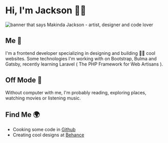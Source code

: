 # Hi, I'm Jackson 👋🏾

<img src="https://i.imgur.com/H4LkPIJ.png" title="makinda jackson" alt="banner that says Makinda Jackson - artist, designer and code lover">

## Me 🧠
I'm a frontend developer specializing in designing and building 👌🏾 cool websites. Some technologies I'm working with on Bootstrap, Bulma and Gatsby, recently learning Laravel ( The PHP Framework for Web Artisans ).

## Off Mode 📵
Without computer with me, I'm probably reading, exploring places, watching movies or listening music.

## Find Me 🌍
- Cooking some code in <a href="https://github.com/makindajack">Github</a>
- Creating cool designs at <a href="https://www.behance.net/makindajack">Behance</a>
